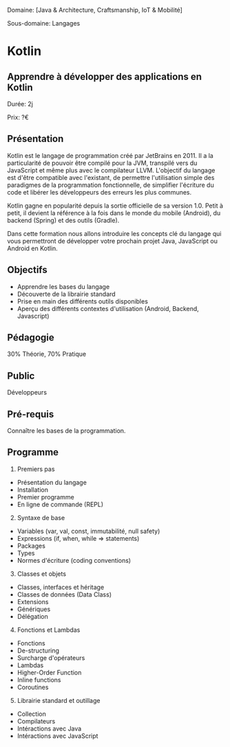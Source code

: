 Domaine: [Java & Architecture, Craftsmanship, IoT & Mobilité]

Sous-domaine: Langages

# Kotlin

## Apprendre à développer des applications en Kotlin

Durée: 2j

Prix: ?€

## Présentation

Kotlin est le langage de programmation créé par JetBrains en 2011. Il a la particularité de pouvoir être compilé pour la JVM, transpilé vers du JavaScript et même plus avec le compilateur LLVM. L'objectif du langage est d'être compatible avec l'existant, de permettre l'utilisation simple des paradigmes de la programmation fonctionnelle, de simplifier l'écriture du code et libérer les développeurs des erreurs les plus communes.

Kotlin gagne en popularité depuis la sortie officielle de sa version 1.0. Petit à petit, il devient la référence à la fois dans le monde du mobile (Android), du backend (Spring) et des outils (Gradle).

Dans cette formation nous allons introduire les concepts clé du langage qui vous permettront de développer votre prochain projet Java, JavaScript ou Android en Kotlin.

## Objectifs

- Apprendre les bases du langage
- Découverte de la librairie standard
- Prise en main des différents outils disponibles
- Aperçu des différents contextes d'utilisation (Android, Backend, Javascript)

## Pédagogie

30% Théorie, 70% Pratique

## Public

Développeurs

## Pré-requis

Connaître les bases de la programmation.

## Programme

1. Premiers pas
  - Présentation du langage
  - Installation
  - Premier programme
  - En ligne de commande (REPL)

2. Syntaxe de base
  - Variables (var, val, const, immutabilité, null safety)
  - Expressions (if, when, while => statements)
  - Packages
  - Types
  - Normes d'écriture (coding conventions)

3. Classes et objets
  - Classes, interfaces et héritage
  - Classes de données (Data Class)
  - Extensions
  - Génériques
  - Délégation

4. Fonctions et Lambdas
  - Fonctions
  - De-structuring
  - Surcharge d'opérateurs
  - Lambdas
  - Higher-Order Function
  - Inline functions
  - Coroutines

5. Librairie standard et outillage
  - Collection
  - Compilateurs
  - Intéractions avec Java
  - Intéractions avec JavaScript
  

